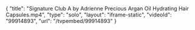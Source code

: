 {
    "title": "Signature Club A by Adrienne Precious Argan Oil Hydrating Hair Capsules.mp4",
    "type": "solo",
    "layout": "iframe-static",
    "videoId": "99914893",
    "url": "\/tvpembed\/99914893"
}